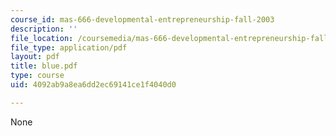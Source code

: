 ```yaml
---
course_id: mas-666-developmental-entrepreneurship-fall-2003
description: ''
file_location: /coursemedia/mas-666-developmental-entrepreneurship-fall-2003/4092ab9a8ea6dd2ec69141ce1f4040d0_blue.pdf
file_type: application/pdf
layout: pdf
title: blue.pdf
type: course
uid: 4092ab9a8ea6dd2ec69141ce1f4040d0

---
```

None